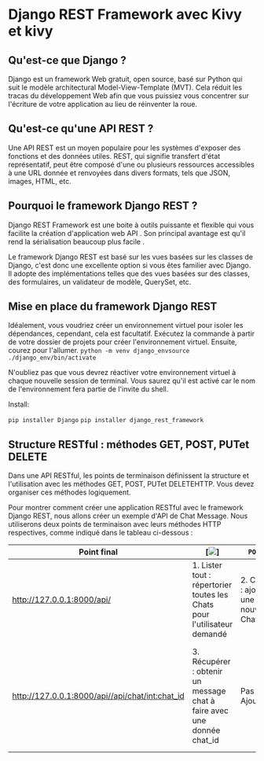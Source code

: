 # Django REST Framework avec Kivy et kivy

## Qu'est-ce que Django ?

Django est un framework Web gratuit, open source, basé sur Python qui suit le modèle architectural Model-View-Template (MVT). Cela réduit les tracas du développement Web afin que vous puissiez vous concentrer sur l'écriture de votre application au lieu de réinventer la roue.

## Qu'est-ce qu'une API REST ?
Une API REST est un moyen populaire pour les systèmes d'exposer des fonctions et des données utiles. REST, qui signifie transfert d'état représentatif, peut être composé d'une ou plusieurs ressources accessibles à une URL donnée et renvoyées dans divers formats, tels que JSON, images, HTML, etc.

## Pourquoi le framework Django REST ?

Django REST Framework est une boite à outils puissante et flexible qui vous facilite la création d'application web API . Son principal avantage est qu'il rend la sérialisation beaucoup plus facile .

Le framework Django REST est basé sur les vues basées sur les classes de Django, c'est donc une excellente option si vous êtes familier avec Django. Il adopte des implémentations telles que des vues basées sur des classes, des formulaires, un validateur de modèle, QuerySet, etc.

## Mise en place du framework Django REST

Idéalement, vous voudriez créer un environnement virtuel pour isoler les dépendances, cependant, cela est facultatif. Exécutez la commande à partir de votre dossier de projets pour créer l'environnement virtuel. Ensuite, courez pour l'allumer. ```python -m venv django_envsource ./django_env/bin/activate```

N'oubliez pas que vous devrez réactiver votre environnement virtuel à chaque nouvelle session de terminal. Vous saurez qu'il est activé car le nom de l'environnement fera partie de l'invite du shell.

Install:

```pip installer Django```
```pip installer django_rest_framework```

## Structure RESTful : méthodes GET, POST, PUTet DELETE

Dans une API RESTful, les points de terminaison définissent la structure et l'utilisation avec les méthodes GET, POST, PUTet DELETEHTTP. Vous devez organiser ces méthodes logiquement.

Pour montrer comment créer une application RESTful avec le framework Django REST, nous allons créer un exemple d'API de Chat Message. Nous utiliserons deux points de terminaison avec leurs méthodes HTTP respectives, comme indiqué dans le tableau ci-dessous :

| Point final | [![](https://img.shields.io/badge/GET-blue?style=for-the-badge)] | `POST` | `PUT` | `DELETE` |
| ----------- | ----|------|-----|--------|
| http://127.0.0.1:8000/api/ |1. Lister tout : répertorier toutes les Chats pour l'utilisateur demandé |2. Créer : ajouter une nouvelle Chat |Pas / Ajout|Pas / Ajout|
| http://127.0.0.1:8000/api//api/chat/<int:chat_id> | 3. Récupérer : obtenir un message chat à faire avec une donnée chat_id |Pas / Ajout|4. Mettre à jour : mettre à jour une tâche avec une donnée chat_id|5. Supprimer : Supprimer une tâche avec une donnée chat_id|
